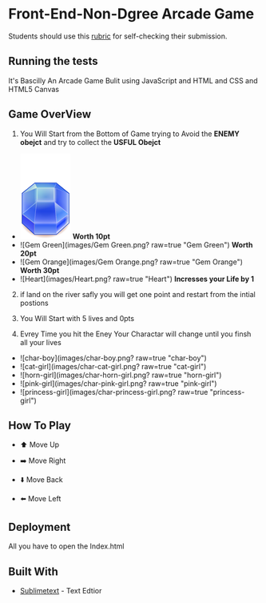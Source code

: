 # Front-End-Non-Dgree Arcade Game
Students should use this [rubric](https://review.udacity.com/#!/projects/2696458597/rubric) for self-checking their submission.

## Running the tests

It's Bascilly An Arcade Game Bulit using JavaScript and HTML and CSS and HTML5 Canvas

## Game OverView

1. You Will Start from the Bottom of Game trying to Avoid the **ENEMY obejct** and try to collect the **USFUL Obejct**

- ![Gem Blue](https://github.com/Sohaibzh/Udacity-FEND-Misk-Project3/blob/master/images/Gem%20Blue.png) **Worth 10pt**
- ![Gem Green](images/Gem Green.png? raw=true "Gem Green") **Worth 20pt**
- ![Gem Orange](images/Gem Orange.png? raw=true "Gem Orange") **Worth 30pt**
- ![Heart](images/Heart.png? raw=true "Heart") **Incresses your Life by 1**

2. if land on the river safly you will get one point and restart from the intial postions

3. You Will Start with 5 lives and 0pts

4. Evrey Time you hit the Eney Your Charactar will change until you finsh all your lives

- ![char-boy](images/char-boy.png? raw=true "char-boy") 
- ![cat-girl](images/char-cat-girl.png? raw=true "cat-girl") 
- ![horn-girl](images/char-horn-girl.png? raw=true "horn-girl") 
- ![pink-girl](images/char-pink-girl.png? raw=true "pink-girl") 
- ![princess-girl](images/char-princess-girl.png? raw=true "princess-girl") 

## How To Play 

- :arrow_up: Move Up

- :arrow_right: Move Right

- :arrow_down: Move Back 

- :arrow_left: Move Left


## Deployment

All you have to open the Index.html

## Built With

* [Sublimetext](https://www.sublimetext.com/3) - Text Edtior


